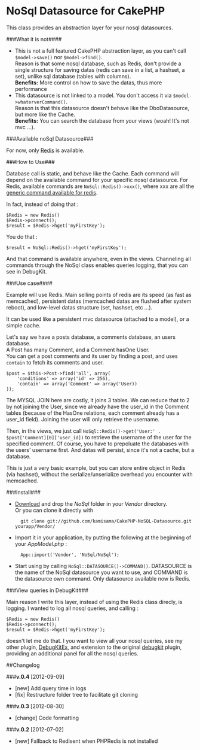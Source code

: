 NoSql Datasource for CakePHP
===========================================

This class provides an abstraction layer for your nosql datasources.

###What it is not####

* This is not a full featured CakePHP abstraction layer, as you can't call `$model->save()` nor `$model->find()`.  
Reason is that some nosql database, such as Redis, don't provide a single structure for saving datas (redis can save in a list, a hashset, a set), unlike sql database (tables with columns).  
**Benefits:** More control on how to save the datas, thus more performance
* This datasource is not linked to a model. You don't access it via `$model->whaterverCommand()`.  
Reason is that this datasource doesn't behave like the DboDatasource, but more like the Cache.  
**Benefits:** You can search the database from your views (woah! It's not mvc …).

###Available noSql Datasource###

For now, only [Redis](http://redis.io/) is available.

###How to Use###

Database call is static, and behave like the Cache. Each command will depend on the available command for your specific nosql datasource. For Redis, available commands are `NoSql::Redis()->xxx()`, where xxx are all the [generic command available for redis](http://redis.io/commands).

In fact, instead of doing that :
		
	$Redis = new Redis()
	$Redis->pconnect();
	$result = $Redis->hget('myFirstKey');
	
You do that :

	$result = NoSql::Redis()->hget('myFirstKey');
	
And that command is available anywhere, even in the views. Channeling all commands through the NoSql class enables queries logging, that you can see in DebugKit.

###Use case####

Example will use Redis.
Main selling points of redis are its speed (as fast as memcached), persistent datas (memcached datas are flushed after system reboot), and low-level datas structure (set, hashset, etc …).

It can be used like a persistent mvc datasource (attached to a model), or a simple cache.

Let's say we have a posts database, a comments database, an users database.  
A Post has many Comment, and a Comment hasOne User.  
You can get a post comments and its user by finding a post, and uses `contain` to fetch its comments and user.

	$post = $this->Post->find('all', array(
		'conditions' => array('id' => 256), 
		'contain' => array('Comment' => array('User))
	));
	
The MYSQL JOIN here are costly, it joins 3 tables. We can reduce that to 2 by not joining the User, since we already have the user_id in the Comment tables (because of the HasOne relations, each comment already has a user_id field). Joining the user will only retrieve the username.

Then, in the views, we just call `NoSql::Redis()->get('User:' . $post['Comment][0]['user_id])` to retrieve the username of the user for the specified comment. Of course, you have to prepoluate the databases with the users' username first. And datas will persist, since it's not a cache, but a database.

This is just a very basic example, but you can store entire object in Redis (via hashset), without the serialize/unserialize overhead you encounter with memcached.

###Install###

* [Download](https://github.com/kamisama/DebugKitEx/zipball/master) and drop the *NoSql* folder in your *Vendor* directory.  
Or you can clone it directly with  

		git clone git://github.com/kamisama/CakePHP-NoSQL-Datasource.git yourapp/Vendor/
* Import it in your application, by putting the following at the beginning of your *AppModel.php* :
	
		App::import('Vendor', 'NoSql/NoSql');
		
* Start using by calling `NoSql::DATASOURCE()->COMMAND()`. DATASOURCE is the name of the NoSql datasource you want to use, and COMMAND is the datasource own command. Only datasource available now is Redis.

###View queries in DebugKit###

Main reason I write this layer, instead of using the Redis class direcly, is logging. I wanted to log all nosql queries, and calling :

	$Redis = new Redis()
	$Redis->pconnect();
	$result = $Redis->hget('myFirstKey');
	
doesn't let me do that. I you want to view all your nosql queries, see my other plugin, [DebugKitEx](https://github.com/kamisama/DebugKitEx), and extension to the original [debugkit](https://github.com/cakephp/debug_kit) plugin, providing an additional panel for all the nosql queries.

##Changelog

###**v.0.4** [2012-09-09] 

* [new] Add query time in logs
* [fix] Restructure folder tree to facilitate git cloning


###**v.0.3** [2012-08-30] 

* [change] Code formatting

###**v.0.2** [2012-07-02] 

* [new] Fallback to Redisent when PHPRedis is not installed
